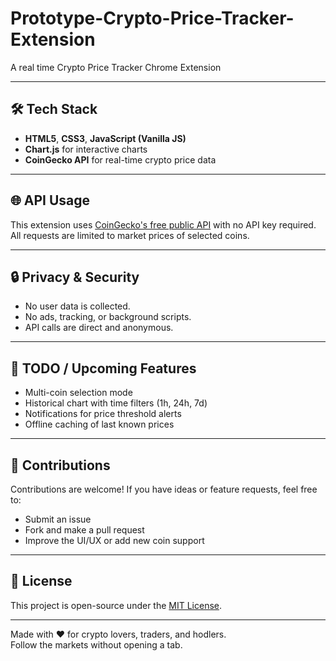 # Prototype-Crypto-Price-Tracker-Extension
A real time Crypto Price Tracker Chrome Extension


---

## 🛠 Tech Stack

- **HTML5**, **CSS3**, **JavaScript (Vanilla JS)**
- **Chart.js** for interactive charts
- **CoinGecko API** for real-time crypto price data

---

## 🌐 API Usage

This extension uses [CoinGecko's free public API](https://www.coingecko.com/en/api) with no API key required. All requests are limited to market prices of selected coins.

---

## 🔒 Privacy & Security

- No user data is collected.
- No ads, tracking, or background scripts.
- API calls are direct and anonymous.

---

## 🧠 TODO / Upcoming Features

- Multi-coin selection mode
- Historical chart with time filters (1h, 24h, 7d)
- Notifications for price threshold alerts
- Offline caching of last known prices

---

## 🤝 Contributions

Contributions are welcome! If you have ideas or feature requests, feel free to:
- Submit an issue
- Fork and make a pull request
- Improve the UI/UX or add new coin support

---

## 📜 License

This project is open-source under the [MIT License](LICENSE).

---

Made with ❤️ for crypto lovers, traders, and hodlers.  
Follow the markets without opening a tab.

